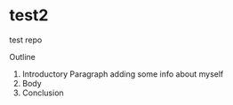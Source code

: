 # test2
test repo


Outline
1. Introductory Paragraph
adding some info about myself
2. Body
3. Conclusion

